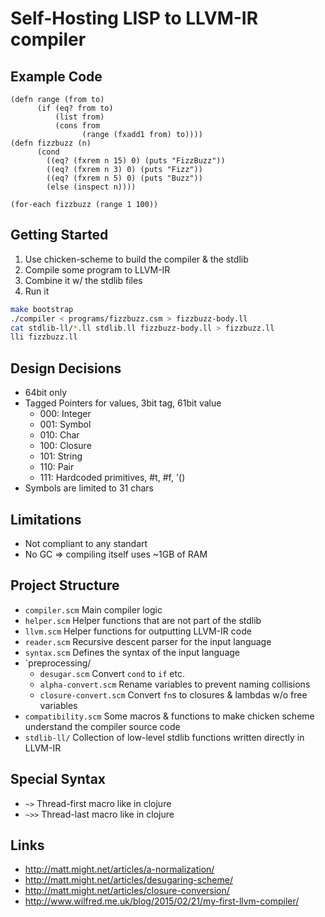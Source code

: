 # Self-Hosting LISP to LLVM-IR compiler

## Example Code

```
(defn range (from to)
      (if (eq? from to)
          (list from)
          (cons from
                (range (fxadd1 from) to))))
(defn fizzbuzz (n)
      (cond
        ((eq? (fxrem n 15) 0) (puts "FizzBuzz"))
        ((eq? (fxrem n 3) 0) (puts "Fizz"))
        ((eq? (fxrem n 5) 0) (puts "Buzz"))
        (else (inspect n))))

(for-each fizzbuzz (range 1 100))
```

## Getting Started

1. Use chicken-scheme to build the compiler & the stdlib
2. Compile some program to LLVM-IR
3. Combine it w/ the stdlib files
4. Run it

``` bash
make bootstrap
./compiler < programs/fizzbuzz.csm > fizzbuzz-body.ll 
cat stdlib-ll/*.ll stdlib.ll fizzbuzz-body.ll > fizzbuzz.ll
lli fizzbuzz.ll
```

## Design Decisions

* 64bit only
* Tagged Pointers for values, 3bit tag, 61bit value
  * 000: Integer
  * 001: Symbol
  * 010: Char
  * 100: Closure
  * 101: String
  * 110: Pair
  * 111: Hardcoded primitives, #t, #f, '() 
* Symbols are limited to 31 chars

## Limitations

* Not compliant to any standart
* No GC => compiling itself uses ~1GB of RAM

## Project Structure

* `compiler.scm`
  Main compiler logic
* `helper.scm`
  Helper functions that are not part of the stdlib
* `llvm.scm`
  Helper functions for outputting LLVM-IR code
* `reader.scm`
  Recursive descent parser for the input language
* `syntax.scm`
  Defines the syntax of the input language
* `preprocessing/
  * `desugar.scm`
    Convert `cond` to `if` etc.
  * `alpha-convert.scm`
    Rename variables to prevent naming collisions
  * `closure-convert.scm`
    Convert `fn`s to closures & lambdas w/o free variables
* `compatibility.scm`
  Some macros & functions to make chicken scheme understand the compiler source code
* `stdlib-ll/`
  Collection of low-level stdlib functions written directly in LLVM-IR

## Special Syntax

* `~>` Thread-first macro like in clojure
* `~>>` Thread-last macro like in clojure

## Links

* <http://matt.might.net/articles/a-normalization/>
* <http://matt.might.net/articles/desugaring-scheme/>
* <http://matt.might.net/articles/closure-conversion/>
* <http://www.wilfred.me.uk/blog/2015/02/21/my-first-llvm-compiler/>
